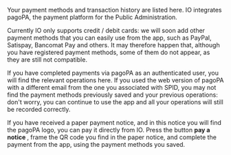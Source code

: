 Your payment methods and transaction history are listed here. IO integrates pagoPA, the payment platform for the Public Administration.

Currently IO only supports credit / debit cards: we will soon add other payment methods that you can easily use from the app, such as PayPal, Satispay, Bancomat Pay and others. It may therefore happen that, although you have registered payment methods, some of them do not appear, as they are still not compatible.

If you have completed payments via pagoPA as an authenticated user, you will find the relevant operations here.
If you used the web version of pagoPA with a different email from the one you associated with SPID, you may not find the payment methods previously saved and your previous operations: don't worry, you can continue to use the app and all your operations will still be recorded correctly.

If you have received a paper payment notice, and in this notice you will find the pagoPA logo, you can pay it directly from IO. Press the button <b> pay a notice </b>, frame the QR code you find in the paper notice, and complete the payment from the app, using the payment methods you saved.
